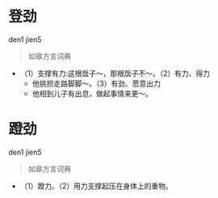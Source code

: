 # 登劲
den1 jien5
> 如皋方言词典
- （1）支撑有力:这根扂子～，那根扂子不～。（2）有力、得力
  - 他挑担走路脚脚～。（3）有劲、愿意出力
  - 他相到儿子有出息，做起事情来更～。

# 蹬劲
den1 jien5
> 如皋方言词典
- （1）蹬力。（2）用力支撑起压在身体上的重物。
